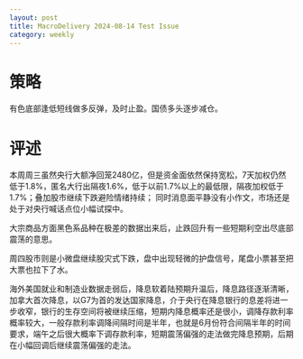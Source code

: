 ```yaml
---
layout: post
title: MacroDelivery 2024-08-14 Test Issue
category: weekly
---
```


# 策略

有色底部逢低短线做多反弹，及时止盈。国债多头逐步减仓。

# 评述

本周周三虽然央行大额净回笼2480亿，但是资金面依然保持宽松，7天加权仍然低于1.8%，匿名大行出隔夜1.6%，低于以前1.7%以上的最低限，隔夜加权低于1.7%；叠加股市继续下跌避险情绪持续；
 同时消息面平静没有小作文，市场还是处于对央行喊话点位小幅试探中。

大宗商品方面黑色系品种在极差的数据出来后，止跌回升有一些短期利空出尽底部震荡的意思。

周四股市则是小微盘继续股灾式下跌，盘中出现轻微的护盘信号，尾盘小票甚至把大票也拉下了水。

海外美国就业和制造业数据走弱后，降息软着陆预期升温后，降息路径逐渐清晰，加拿大首次降息，以G7为首的发达国家降息，介于央行在降息银行的息差将进一步收窄，银行的生存空间将被继续压缩，短期内降息概率还是很小，调降存款利率概率较大，一般存款利率调降间隔时间是半年，也就是6月份符合间隔半年的时间要求，端午之后很大概率下调存款利率，短期震荡偏强的走法做完降息预期，后期在小幅回调后继续震荡偏强的走法。